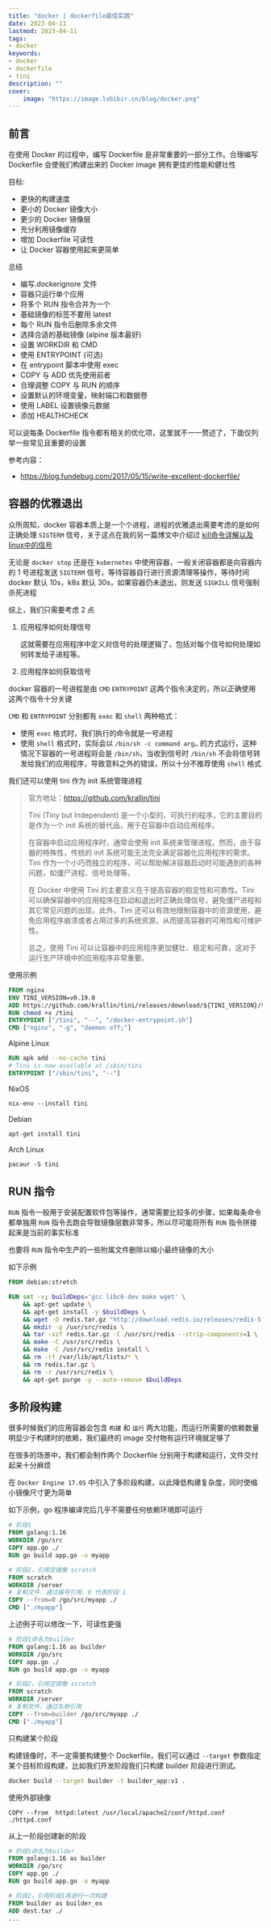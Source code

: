 ```yaml
---
title: "docker | dockerfile最佳实践" 
date: 2023-04-11
lastmod: 2023-04-11
tags: 
- docker
keywords:
- docker
- dockerfile
- tini
description: "" 
cover:
    image: "https://image.lvbibir.cn/blog/docker.png" 
---
```


## 前言

在使用 Docker 的过程中，编写 Dockerfile 是非常重要的一部分工作。合理编写 Dockerfile 会使我们构建出来的 Docker image 拥有更佳的性能和健壮性

目标:

- 更快的构建速度
- 更小的 Docker 镜像大小
- 更少的 Docker 镜像层
- 充分利用镜像缓存
- 增加 Dockerfile 可读性
- 让 Docker 容器使用起来更简单

总结

- 编写.dockerignore 文件
- 容器只运行单个应用
- 将多个 RUN 指令合并为一个
- 基础镜像的标签不要用 latest
- 每个 RUN 指令后删除多余文件
- 选择合适的基础镜像 (alpine 版本最好)
- 设置 WORKDIR 和 CMD
- 使用 ENTRYPOINT (可选)
- 在 entrypoint 脚本中使用 exec
- COPY 与 ADD 优先使用前者
- 合理调整 COPY 与 RUN 的顺序
- 设置默认的环境变量，映射端口和数据卷
- 使用 LABEL 设置镜像元数据
- 添加 HEALTHCHECK

可以说每条 Dockerfile 指令都有相关的优化项，这里就不一一赘述了，下面仅列举一些常见且重要的设置

参考内容：

- <https://blog.fundebug.com/2017/05/15/write-excellent-dockerfile/>

## 容器的优雅退出

众所周知，docker 容器本质上是一个个进程，进程的优雅退出需要考虑的是如何正确处理 `SIGTERM` 信号，关于这点在我的另一篇博文中介绍过 [kill命令详解以及linux中的信号](https://www.lvbibir.cn/posts/tech/linux-command-kill)

无论是 `docker stop` 还是在 `kubernetes` 中使用容器，一般关闭容器都是向容器内的 1 号进程发送 `SIGTERM` 信号，等待容器自行进行资源清理等操作，等待时间 docker 默认 10s，k8s 默认 30s，如果容器仍未退出，则发送 `SIGKILL` 信号强制杀死进程

综上，我们只需要考虑 2 点

1. 应用程序如何处理信号

   这就需要在应用程序中定义对信号的处理逻辑了，包括对每个信号如何处理如何转发给子进程等。

2. 应用程序如何获取信号

docker 容器的一号进程是由 `CMD` `ENTRYPOINT` 这两个指令决定的，所以正确使用这两个指令十分关键

`CMD` 和 `ENTRYPOINT` 分别都有 `exec` 和 `shell` 两种格式：

- 使用 `exec` 格式时，我们执行的命令就是一号进程
- 使用 `shell` 格式时，实际会以 `/bin/sh -c command arg…` 的方式运行，这种情况下容器的一号进程将会是 `/bin/sh`，当收到信号时 `/bin/sh` 不会将信号转发给我们的应用程序，导致意料之外的错误，所以十分不推荐使用 `shell` 格式

我们还可以使用 tini 作为 init 系统管理进程

> 官方地址：<https://github.com/krallin/tini>
>
> Tini (Tiny but Independent) 是一个小型的、可执行的程序，它的主要目的是作为一个 init 系统的替代品，用于在容器中启动应用程序。
>
> 在容器中启动应用程序时，通常会使用 init 系统来管理进程。然而，由于容器的特殊性，传统的 init 系统可能无法完全满足容器化应用程序的需求。Tini 作为一个小巧而独立的程序，可以帮助解决容器启动时可能遇到的各种问题，如僵尸进程、信号处理等。
>
> 在 Docker 中使用 Tini 的主要意义在于提高容器的稳定性和可靠性。Tini 可以确保容器中的应用程序在启动和退出时正确处理信号，避免僵尸进程和其它常见问题的出现。此外，Tini 还可以有效地限制容器中的资源使用，避免应用程序崩溃或者占用过多的系统资源，从而提高容器的可用性和可维护性。
>
> 总之，使用 Tini 可以让容器中的应用程序更加健壮、稳定和可靠，这对于运行生产环境中的应用程序非常重要。

使用示例

```dockerfile
FROM nginx
ENV TINI_VERSION=v0.19.0
ADD https://github.com/krallin/tini/releases/download/${TINI_VERSION}/tini  /tini
RUN chmod +x /tini
ENTRYPOINT ["/tini", "--", "/docker-entrypoint.sh"]
CMD ["nginx", "-g", "daemon off;"]
```

Alpine Linux

```dockerfile
RUN apk add --no-cache tini
# Tini is now available at /sbin/tini
ENTRYPOINT ["/sbin/tini", "--"]
```

NixOS

```dockerfile
nix-env --install tini
```

Debian

```dockerfile
apt-get install tini
```

Arch Linux

```dockerfile
pacaur -S tini
```

## RUN 指令

`RUN` 指令一般用于安装配置软件包等操作，通常需要比较多的步骤，如果每条命令都单独用 `RUN` 指令去跑会导致镜像层数非常多，所以尽可能将所有 `RUN` 指令拼接起来是当前的事实标准

也要将 `RUN` 指令中生产的一些附属文件删除以缩小最终镜像的大小

如下示例

```dockerfile
FROM debian:stretch

RUN set -x; buildDeps='gcc libc6-dev make wget' \
    && apt-get update \
    && apt-get install -y $buildDeps \
    && wget -O redis.tar.gz "http://download.redis.io/releases/redis-5.0.3.tar.gz" \
    && mkdir -p /usr/src/redis \
    && tar -xzf redis.tar.gz -C /usr/src/redis --strip-components=1 \
    && make -C /usr/src/redis \
    && make -C /usr/src/redis install \
    && rm -rf /var/lib/apt/lists/* \
    && rm redis.tar.gz \
    && rm -r /usr/src/redis \
    && apt-get purge -y --auto-remove $buildDeps
```

## 多阶段构建

很多时候我们的应用容器会包含 `构建` 和 `运行` 两大功能，而运行所需要的依赖数量明显少于构建时的依赖，我们最终的 image 交付物有运行环境就足够了

在很多的场景中，我们都会制作两个 Dockerfile 分别用于构建和运行，文件交付起来十分麻烦

在 `Docker Engine 17.05` 中引入了多阶段构建，以此降低构建复杂度，同时使缩小镜像尺寸更为简单

如下示例，go 程序编译完后几乎不需要任何依赖环境即可运行

```dockerfile
# 阶段1
FROM golang:1.16
WORKDIR /go/src
COPY app.go ./
RUN go build app.go -o myapp

# 阶段2，引用空镜像 scratch 
FROM scratch
WORKDIR /server
# 复制文件，通过编号引用，0 代表阶段 1
COPY --from=0 /go/src/myapp ./ 
CMD ["./myapp"]
```

上述例子可以修改一下，可读性更强

```dockerfile
# 阶段1命名为builder
FROM golang:1.16 as builder
WORKDIR /go/src
COPY app.go ./
RUN go build app.go -o myapp

# 阶段2，引用空镜像 scratch 
FROM scratch
WORKDIR /server
# 复制文件，通过名称引用
COPY --from=builder /go/src/myapp ./ 
CMD ["./myapp"]
```

只构建某个阶段

构建镜像时，不一定需要构建整个 Dockerfile，我们可以通过 `--target` 参数指定某个目标阶段构建，比如我们开发阶段我们只构建 builder 阶段进行测试。

```bash
docker build --target builder -t builder_app:v1 .
```

使用外部镜像

```docker
COPY --from  httpd:latest /usr/local/apache2/conf/httpd.conf ./httpd.conf
```

从上一阶段创建新的阶段

```dockerfile
# 阶段1命名为builder
FROM golang:1.16 as builder
WORKDIR /go/src
COPY app.go ./
RUN go build app.go -o myapp

# 阶段2，引用阶段1再进行一次构建
FROM builder as builder_ex
ADD dest.tar ./
...
```
